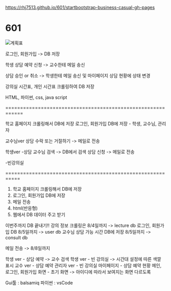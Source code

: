 https://rhj7513.github.io/601/startbootstrap-business-casual-gh-pages
# 601
![계획표](https://user-images.githubusercontent.com/81225901/182570338-c1d8db6e-4841-48a0-8d12-cd79c8db8efe.png)


로그인, 회원가입  -> DB 저장

학생 상담 예약 신청 -> 교수한테 메일 송신

상담 승인 or 취소 -> 학생한테 메일 송신 및 마이페이지 상담 현황에 상태 변경

강의실 시간표, 개인 시간표 크롤링하여 DB 저장


HTML, 파이썬, css, java script

============================================================

학교 홈페이지 크롤링해서 DB에 저장
로그인, 회원가입 DB에 저장 - 학생, 교수님, 관리자

교수님ver
상담 수락 또는 거절하기 -> 메일로 전송 

학생ver
-상담
교수님 검색 -> DB에서 검색
상담 신청 -> 메일로 전송


-빈강의실

===========================================================

1. 학교 홈페이지 크롤링해서 DB에 저장
2. 로그인, 회원가입 DB에 저장
3. 메일 전송
4. html(반응형)
5. 웹에서 DB 데이터 주고 받기

이번주까지 DB 끝내기!! 
강의 정보 크롤링은 8/4일까지 -> lecture db
로그인, 회원가입 DB 8/5일까지 -> user db 
교수님 상담 가능 시간 DB에 저장 8/5일까지 -> consult db

메일 전송 -> 8/8일까지

학생 ver - 상담 예약 -> 교수 검색
학생 ver - 빈 강의실 -> 시간대 설정에 따른 색깔 표시
교수 ver - 상담 예약
관리자 ver - 빈 강의실 
마이페이지 - 상담 예약 현황
메인, 로그인, 회원가입 화면 - 초기 화면 -> 아이디에 따라서 보여지는 화면 다르도록




Gui툴 : balsamiq
파이썬 : vsCode
